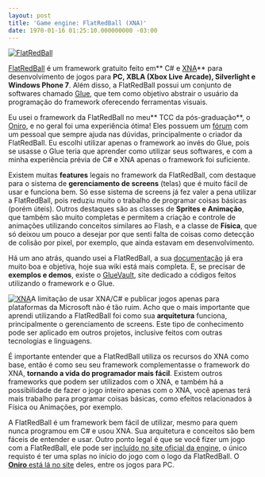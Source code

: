 ```yaml
---
layout: post
title: 'Game engine: FlatRedBall (XNA)'
date: 1970-01-16 01:25:10.000000000 -03:00
---
```


[![FlatRedBall](http://gamedeveloper.com.br/blog/wp-content/uploads/2011/07/Frblogo_white512.png "FlatRedBall")](http://www.flatredball.com/)

[FlatRedBall](http://www.flatredball.com/ "FlatRedBall") é um framework gratuito feito em** C# e [XNA](http://create.msdn.com/ "XNA")** para desenvolvimento de jogos para **PC, XBLA (Xbox Live Arcade), Silverlight e Windows Phone 7**. Além disso, a FlatRedBall possui um conjunto de softwares chamado [Glue](http://www.flatredball.com/frb/docs/index.php?title=Glue "Glue"), que tem como objetivo abstrair o usuário da programação do framework oferecendo ferramentas visuais.

Eu usei o framework da FlatRedBall no meu** TCC da pós-graduação**, o [Oniro](http://gamedeveloper.com.br/blog/2010/12/29/fim-do-tcc-da-pos-graduacao-oniro/ "Oniro"), e no geral foi uma experiência ótima! Eles possuem um [fórum](http://www.flatredball.com/frb/forum/ "Forum") com um pessoal que sempre ajuda nas dúvidas, principalmente o criador da FlatRedBall. Eu escolhi utilizar apenas o framework ao invés do Glue, pois se usasse o Glue teria que aprender como utilizar seus softwares, e com a minha experiência prévia de C# e XNA apenas o framework foi suficiente.

Existem muitas **features** legais no framework da FlatRedBall, com destaque para o sistema de **gerenciamento de screens** (telas) que é muito fácil de usar e funciona bem. Só esse sistema de screens já fez valer a pena utilizar a FlatRedBall, pois reduziu muito o trabalho de programar coisas básicas (porém úteis). Outros destaques são as classes de **Sprites e Animação**, que também são muito completas e permitem a criação e controle de animações utilizando conceitos similares ao Flash, e a classe de **Física**, que só deixou um pouco a desejar por que senti falta de coisas como detecção de colisão por pixel, por exemplo, que ainda estavam em desenvolvimento.

Há um ano atrás, quando usei a FlatRedBall, a sua [documentação](http://www.flatredball.com/frb/docs/?title=Category:Reference "Docs") já era muito boa e objetiva, hoje sua wiki está mais completa. E, se precisar de **exemplos e demos**, existe o [GlueVault](http://www.gluevault.com/ "GlueVault"), site dedicado a códigos feitos utilizando o framework e o Glue.

[![XNA](http://gamedeveloper.com.br/blog/wp-content/uploads/2011/07/xna_logo_bugged_.png "XNA")](http://create.msdn.com/)A limitação de usar XNA/C# e publicar jogos apenas para plataformas da Microsoft não é tão ruim. Acho que o mais importante que aprendi utilizando a FlatRedBall foi como sua **arquitetura** funciona, principalmente o gerenciamento de screens. Este tipo de conhecimento pode ser aplicado em outros projetos, inclusive feitos com outras tecnologias e linguagens.

É importante entender que a FlatRedBall utiliza os recursos do XNA como base, então é como seu seu framework complementasse o framework do XNA, **tornando a vida do programador mais fácil**. Existem outros frameworks que podem ser utilizados com o XNA, e também há a possibilidade de fazer o jogo inteiro apenas com o XNA, você apenas terá mais trabalho para programar coisas básicas, como efeitos relacionados à Física ou Animações, por exemplo.

A FlatRedBall é um framework bem fácil de utilizar, mesmo para quem nunca programou em C# e usou XNA. Sua arquitetura e conceitos são bem fáceis de entender e usar. Outro ponto legal é que se você fizer um jogo com a FlatRedBall, ele pode ser [incluído no site oficial da engine](http://www.flatredball.com/frb/docs/?title=Category:Official_FRB_Games "Jogos"), o único requisto é ter uma splas no início do jogo com o logo da FlatRedBall. O [**Oniro** está lá no site](http://www.flatredball.com/frb/docs/index.php?title=Games:Oniro "Oniro") deles, entre os jogos para PC.


